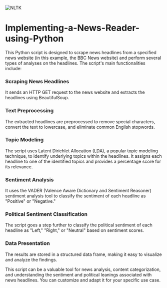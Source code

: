 
![NLTK](https://github.com/mahmudaAfreen/Implementing-a-News-Reader-using-Python/assets/36468927/f47b162d-22fe-428f-b5c3-d410d1471bac)


# Implementing-a-News-Reader-using-Python
This Python script is designed to scrape news headlines from a specified news website (in this example, the BBC News website) and perform several types of analyses on the headlines. The script's main functionalities include:

### Scraping News Headlines
It sends an HTTP GET request to the news website and extracts the headlines using BeautifulSoup.

### Text Preprocessing
The extracted headlines are preprocessed to remove special characters, convert the text to lowercase, and eliminate common English stopwords.

### Topic Modeling
The script uses Latent Dirichlet Allocation (LDA), a popular topic modeling technique, to identify underlying topics within the headlines. It assigns each headline to one of the identified topics and provides a percentage score for its relevance.

### Sentiment Analysis
It uses the VADER (Valence Aware Dictionary and Sentiment Reasoner) sentiment analysis tool to classify the sentiment of each headline as "Positive" or "Negative."

### Political Sentiment Classification
The script goes a step further to classify the political sentiment of each headline as "Left," "Right," or "Neutral" based on sentiment scores.

### Data Presentation
The results are stored in a structured data frame, making it easy to visualize and analyze the findings.

This script can be a valuable tool for news analysis, content categorization, and understanding the sentiment and political leanings associated with news headlines. You can customize and adapt it for your specific use case.
